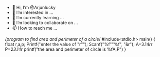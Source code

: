 - 👋 Hi, I’m @Arjunlucky
- 👀 I’m interested in ...
- 🌱 I’m currently learning ...
- 💞️ I’m looking to collaborate on ...
- 📫 How to reach me ...

<!---
Arjunlucky/Arjunlucky is a ✨ special ✨ repository because its `README.md` (this file) appears on your GitHub profile.
You can click the Preview link to take a look at your changes.
--->
/*program to find area and perimeter of a circle*/
 #include<stdio.h>
   main()
 {  float r,a,p;
   Printf("enter the value of "r"");
   Scanf("%f""%f",
"&r");
  A=3.14*r*r
  P=2*3.14*r 
  printf("the area and perimeter of circle is %fA,P")
  }
